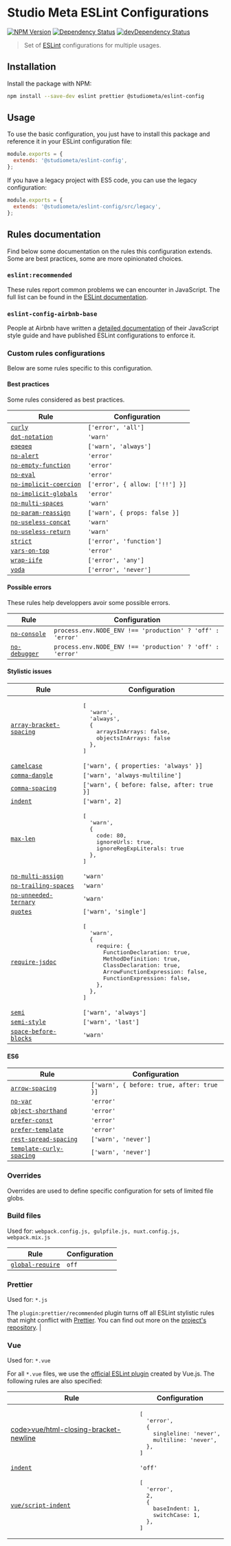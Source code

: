 # Studio Meta ESLint Configurations

[![NPM Version](https://img.shields.io/npm/v/@studiometa/eslint-config.svg?style=flat-square)](https://www.npmjs.com/package/@studiometa/eslint-config)
[![Dependency Status](https://img.shields.io/david/studiometa/eslint-config.svg?label=deps&style=flat-square)](https://david-dm.org/studiometa/eslint-config)
[![devDependency Status](https://img.shields.io/david/dev/studiometa/eslint-config.svg?label=devDeps&style=flat-square)](https://david-dm.org/studiometa/eslint-config?type=dev)

> Set of [ESLint](https://eslint.org/) configurations for multiple usages.

## Installation

Install the package with NPM:

```bash
npm install --save-dev eslint prettier @studiometa/eslint-config
```

## Usage

To use the basic configuration, you just have to install this package and reference it in your ESLint configuration file:

```js
module.exports = {
  extends: '@studiometa/eslint-config',
};
```

If you have a legacy project with ES5 code, you can use the legacy configuration:

```js
module.exports = {
  extends: '@studiometa/eslint-config/src/legacy',
};
```


## Rules documentation

Find below some documentation on the rules this configuration extends. Some are best practices, some are more opinionated choices.

### `eslint:recommended`

These rules report common problems we can encounter in JavaScript. The full list can be found in the [ESLint documentation](https://eslint.org/docs/rules/).

### `eslint-config-airbnb-base`

People at Airbnb have written a [detailed documentation](https://github.com/airbnb/javascript#readme) of their JavaScript style guide and have published ESLint configurations to enforce it.

### Custom rules configurations

Below are some rules specific to this configuration.

#### Best practices

Some rules considered as best practices.

|                                     Rule                                     |         Configuration          |
|------------------------------------------------------------------------------|--------------------------------|
| [`curly`](https://eslint.org/docs/rules/curly)                               | `['error', 'all']`             |
| [`dot-notation`](https://eslint.org/docs/rules/dot-notation)                 | `'warn'`                       |
| [`eqeqeq`](https://eslint.org/docs/rules/eqeqeq)                             | `['warn', 'always']`           |
| [`no-alert`](https://eslint.org/docs/rules/no-alert)                         | `'error'`                      |
| [`no-empty-function`](https://eslint.org/docs/rules/no-empty-function)       | `'error'`                      |
| [`no-eval`](https://eslint.org/docs/rules/no-eval)                           | `'error'`                      |
| [`no-implicit-coercion`](https://eslint.org/docs/rules/no-implicit-coercion) | `['error', { allow: ['!!'] }]` |
| [`no-implicit-globals`](https://eslint.org/docs/rules/no-implicit-globals)   | `'error'`                      |
| [`no-multi-spaces`](https://eslint.org/docs/rules/no-multi-spaces)           | `'warn'`                       |
| [`no-param-reassign`](https://eslint.org/docs/rules/no-param-reassign)       | `['warn', { props: false }]`   |
| [`no-useless-concat`](https://eslint.org/docs/rules/no-useless-concat)       | `'warn'`                       |
| [`no-useless-return`](https://eslint.org/docs/rules/no-useless-return)       | `'warn'`                       |
| [`strict`](https://eslint.org/docs/rules/strict)                             | `['error', 'function']`        |
| [`vars-on-top`](https://eslint.org/docs/rules/vars-on-top)                   | `'error'`                      |
| [`wrap-iife`](https://eslint.org/docs/rules/wrap-iife)                       | `['error', 'any']`             |
| [`yoda`](https://eslint.org/docs/rules/yoda)                                 | `['error', 'never']`           |

#### Possible errors

These rules help developpers avoir some possible errors.

|                            Rule                            |                       Configuration                       |
|------------------------------------------------------------|-----------------------------------------------------------|
| [`no-console`](https://eslint.org/docs/rules/no-console)   | `process.env.NODE_ENV !== 'production' ? 'off' : 'error'` |
| [`no-debugger`](https://eslint.org/docs/rules/no-debugger) | `process.env.NODE_ENV !== 'production' ? 'off' : 'error'` |

#### Stylistic issues

<table>
  <thead>
    <tr>
      <th>Rule</th>
      <th>Configuration</th>
    </tr>
  </thead>
  <tbody>
    <tr>
      <td><a href="https://eslint.org/docs/rules/array-bracket-spacing"><code>array-bracket-spacing</code></a></td>
      <td>
        <pre>[
  'warn',
  'always',
  {
    arraysInArrays: false,
    objectsInArrays: false
  },
]</pre>
      </td>
    </tr>
    <tr>
      <td><a href="https://eslint.org/docs/rules/camelcase"><code>camelcase</code></a></td>
      <td>
        <code>['warn', { properties: 'always' }]</code>
      </td>
    </tr>
    <tr>
      <td><a href="https://eslint.org/docs/rules/comma-dangle"><code>comma-dangle</code></a></td>
      <td>
        <code>['warn', 'always-multiline']</code>
      </td>
    </tr>
    <tr>
      <td><a href="https://eslint.org/docs/rules/comma-spacing"><code>comma-spacing</code></a></td>
      <td>
        <code>['warn', { before: false, after: true }]</code>
      </td>
    </tr>
    <tr>
      <td><a href="https://eslint.org/docs/rules/indent"><code>indent</code></a></td>
      <td>
        <code>['warn', 2]</code>
      </td>
    </tr>
    <tr>
      <td><a href="https://eslint.org/docs/rules/max-len"><code>max-len</code></a></td>
      <td>
        <pre>[
  'warn',
  {
    code: 80,
    ignoreUrls: true,
    ignoreRegExpLiterals: true
  },
]</pre>
      </td>
    </tr>
    <tr>
      <td><a href="https://eslint.org/docs/rules/no-multi-assign"><code>no-multi-assign</code></a></td>
      <td>
        <code>'warn'</code>
      </td>
    </tr>
    <tr>
      <td><a href="https://eslint.org/docs/rules/no-trailing-spaces"><code>no-trailing-spaces</code></a></td>
      <td>
        <code>'warn'</code>
      </td>
    </tr>
    <tr>
      <td><a href="https://eslint.org/docs/rules/no-unneeded-ternary"><code>no-unneeded-ternary</code></a></td>
      <td>
        <code>'warn'</code>
      </td>
    </tr>
    <tr>
      <td><a href="https://eslint.org/docs/rules/quotes"><code>quotes</code></a></td>
      <td>
        <code>['warn', 'single']</code>
      </td>
    </tr>
    <tr>
      <td><a href="https://eslint.org/docs/rules/require-jsdoc"><code>require-jsdoc</code></a></td>
      <td>
        <pre>[
  'warn',
  {
    require: {
      FunctionDeclaration: true,
      MethodDefinition: true,
      ClassDeclaration: true,
      ArrowFunctionExpression: false,
      FunctionExpression: false,
    },
  },
]</pre>
      </td>
    </tr>
    <tr>
      <td><a href="https://eslint.org/docs/rules/semi"><code>semi</code></a></td>
      <td>
        <code>['warn', 'always']</code>
      </td>
    </tr>
    <tr>
      <td><a href="https://eslint.org/docs/rules/semi-style"><code>semi-style</code></a></td>
      <td>
        <code>['warn', 'last']</code>
      </td>
    </tr>
    <tr>
      <td><a href="https://eslint.org/docs/rules/space-before-blocks"><code>space-before-blocks</code></a></td>
      <td>
        <code>'warn'</code>
      </td>
    </tr>
  </tbody>
</table>

#### ES6

|                                       Rule                                       |               Configuration               |
|----------------------------------------------------------------------------------|-------------------------------------------|
| [`arrow-spacing`](https://eslint.org/docs/rules/arrow-spacing)                   | `['warn', { before: true, after: true }]` |
| [`no-var`](https://eslint.org/docs/rules/no-var)                                 | `'error'`                                 |
| [`object-shorthand`](https://eslint.org/docs/rules/object-shorthand)             | `'error'`                                 |
| [`prefer-const`](https://eslint.org/docs/rules/prefer-const)                     | `'error'`                                 |
| [`prefer-template`](https://eslint.org/docs/rules/prefer-template)               | `'error'`                                 |
| [`rest-spread-spacing`](https://eslint.org/docs/rules/rest-spread-spacing)       | `['warn', 'never']`                       |
| [`template-curly-spacing`](https://eslint.org/docs/rules/template-curly-spacing) | `['warn', 'never']`

### Overrides

Overrides are used to define specific configuration for sets of limited file globs.

### Build files

Used for: `webpack.config.js, gulpfile.js, nuxt.config.js, webpack.mix.js`

| Rule | Configuration |
|-|-|
| [`global-require`](https://eslint.org/docs/rules/global-require) | `off` |


### Prettier

Used for: `*.js`

The `plugin:prettier/recommended` plugin turns off all ESLint stylistic rules that might conflict with [Prettier](https://github.com/prettier/prettier). You can find out more on the [project's repository](https://github.com/prettier/eslint-config-prettier#readme).                    |

### Vue

Used for: `*.vue`

For all `*.vue` files, we use the [official ESLint plugin](https://eslint.vuejs.org/) created by Vue.js. The following rules are also specified:

<table>
  <thead>
    <tr>
      <th>Rule</th>
      <th>Configuration</th>
    </tr>
  </thead>
  <tbody>
    <tr>
      <td><a href="https://eslint.vuejs.org/rules/html-closing-bracket-newline.html">code>vue/html-closing-bracket-newline</code></a></td>
      <td>
        <pre>[
  'error',
  {
    singleline: 'never',
    multiline: 'never',
  },
]</pre>
      </td>
    </tr>
    <tr>
      <td><a href="https://eslint.org/docs/rules/indent"><code>indent</code></a></td>
      <td><code>'off'</code></td>
    </tr>
    <tr>
      <td><a href="https://eslint.vuejs.org/rules/script-indent.html"><code>vue/script-indent</code></a></td>
      <td>
        <pre>[
  'error',
  2,
  {
    baseIndent: 1,
    switchCase: 1,
  },
]</pre>
      </td>
    </tr>
  </tbody>
</table>
